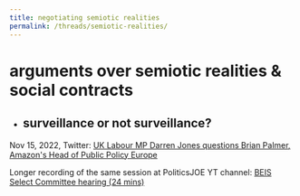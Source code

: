 ```yaml
---
title: negotiating semiotic realities
permalink: /threads/semiotic-realities/
---
```




# arguments over semiotic realities & social contracts

- ## surveillance or not surveillance?

Nov 15, 2022, Twitter: [UK Labour MP Darren Jones questions Brian Palmer, Amazon's Head of Public Policy Europe](https://twitter.com/PoliticsJOE_UK/status/1592513823151267840)

Longer recording of the same session at PoliticsJOE YT channel: [BEIS Select Committee hearing (24 mins)](https://www.youtube.com/watch?v=Frgi_bf3UfU)

